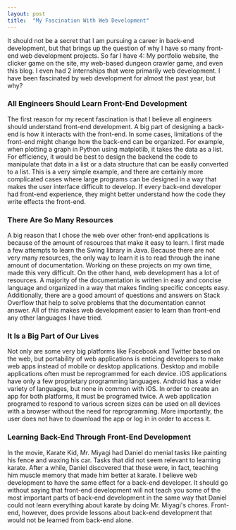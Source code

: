 ```yaml
---
layout: post
title:  "My Fascination With Web Development"
---
```


It should not be a secret that I am pursuing a career in back-end development, but that brings up the question of why I have so many front-end web development projects. So far I have 4: My portfolio website, the clicker game on the site, my web-based dungeon crawler game, and even this blog. I even had 2 internships that were primarily web development. I have been fascinated by web development for almost the past year, but why?

### All Engineers Should Learn Front-End Development

The first reason for my recent fascination is that I believe all engineers should understand front-end development. A big part of designing a back-end is how it interacts with the front-end. In some cases, limitations of the front-end might change how the back-end can be organized. For example, when plotting a graph in Python using matplotlib, it takes the data as a list. For efficiency, it would be best to design the backend the code to manipulate that data in a list or a data structure that can be easily converted to a list. This is a very simple example, and there are certainly more complicated cases where large programs can be designed in a way that makes the user interface difficult to develop. If every back-end developer had front-end experience, they might better understand how the code they write effects the front-end.

### There Are So Many Resources

A big reason that I chose the web over other front-end applications is because of the amount of resources that make it easy to learn. I first made a few attempts to learn the Swing library in Java. Because there are not very many resources, the only way to learn it is to read through the inane amount of documentation. Working on these projects on my own time, made this very difficult. On the other hand, web development has a lot of resources. A majority of the documentation is written in easy and concise language and organized in a way that makes finding specific concepts easy. Additionally, there are a good amount of questions and answers on Stack Overflow that help to solve problems that the documentation cannot answer. All of this makes web development easier to learn than front-end any other languages I have tried.

### It Is a Big Part of Our Lives

Not only are some very big platforms like Facebook and Twitter based on the web, but portability of web applications is enticing developers to make web apps instead of mobile or desktop applications. Desktop and mobile applications often must be reprogrammed for each device. iOS applications have only a few proprietary programming languages. Android has a wider variety of languages, but none in common with iOS. In order to create an app for both platforms, it must be programed twice. A web application programed to respond to various screen sizes can be used on all devices with a browser without the need for reprogramming. More importantly, the user does not have to download the app or log in in order to access it. 

### Learning Back-End Through Front-End Development

In the movie, Karate Kid, Mr. Miyagi had Daniel do menial tasks like painting his fence and waxing his car. Tasks that did not seem relevant to learning karate. After a while, Daniel discovered that these were, in fact, teaching him muscle memory that made him better at karate. I believe web development to have the same effect for a back-end developer. It should go without saying that front-end development will not teach you some of the most important parts of back-end development in the same way that Daniel could not learn everything about karate by doing Mr. Miyagi's chores. Front-end, however, does provide lessons about back-end development that would not be learned from back-end alone.
